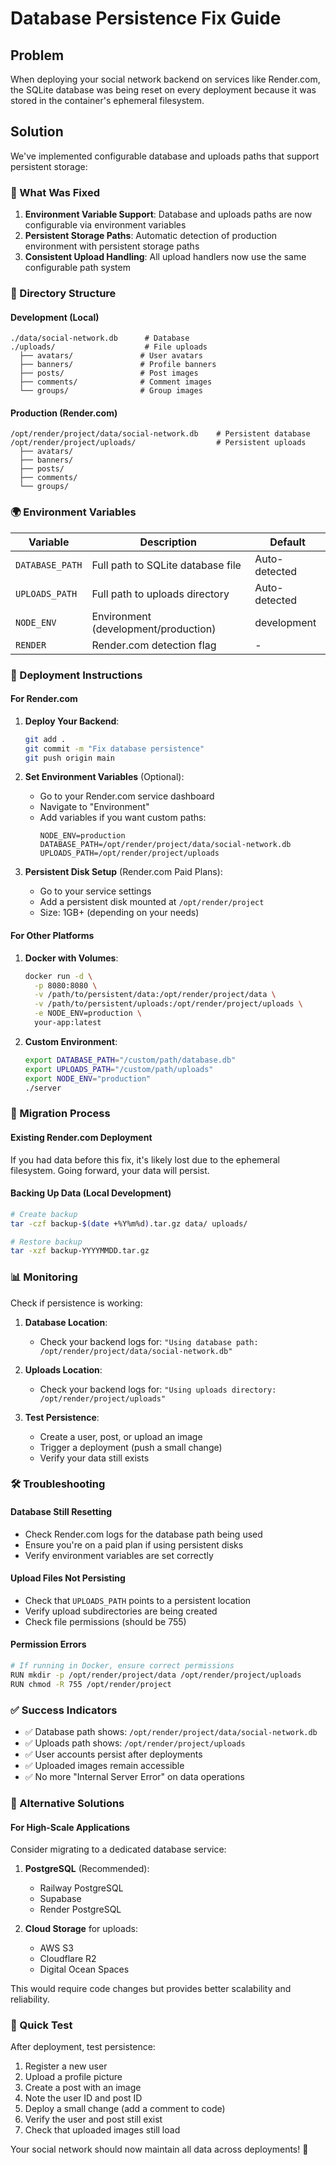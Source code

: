 # Database Persistence Fix Guide

## Problem
When deploying your social network backend on services like Render.com, the SQLite database was being reset on every deployment because it was stored in the container's ephemeral filesystem.

## Solution
We've implemented configurable database and uploads paths that support persistent storage:

### 🔧 What Was Fixed

1. **Environment Variable Support**: Database and uploads paths are now configurable via environment variables
2. **Persistent Storage Paths**: Automatic detection of production environment with persistent storage paths
3. **Consistent Upload Handling**: All upload handlers now use the same configurable path system

### 📁 Directory Structure

#### Development (Local)
```
./data/social-network.db      # Database
./uploads/                    # File uploads
  ├── avatars/               # User avatars
  ├── banners/               # Profile banners
  ├── posts/                 # Post images
  ├── comments/              # Comment images
  └── groups/                # Group images
```

#### Production (Render.com)
```
/opt/render/project/data/social-network.db    # Persistent database
/opt/render/project/uploads/                  # Persistent uploads
  ├── avatars/
  ├── banners/
  ├── posts/
  ├── comments/
  └── groups/
```

### 🌍 Environment Variables

| Variable | Description | Default |
|----------|-------------|---------|
| `DATABASE_PATH` | Full path to SQLite database file | Auto-detected |
| `UPLOADS_PATH` | Full path to uploads directory | Auto-detected |
| `NODE_ENV` | Environment (development/production) | development |
| `RENDER` | Render.com detection flag | - |

### 🚀 Deployment Instructions

#### For Render.com

1. **Deploy Your Backend**:
   ```bash
   git add .
   git commit -m "Fix database persistence"
   git push origin main
   ```

2. **Set Environment Variables** (Optional):
   - Go to your Render.com service dashboard
   - Navigate to "Environment"
   - Add variables if you want custom paths:
     ```
     NODE_ENV=production
     DATABASE_PATH=/opt/render/project/data/social-network.db
     UPLOADS_PATH=/opt/render/project/uploads
     ```

3. **Persistent Disk Setup** (Render.com Paid Plans):
   - Go to your service settings
   - Add a persistent disk mounted at `/opt/render/project`
   - Size: 1GB+ (depending on your needs)

#### For Other Platforms

1. **Docker with Volumes**:
   ```bash
   docker run -d \
     -p 8080:8080 \
     -v /path/to/persistent/data:/opt/render/project/data \
     -v /path/to/persistent/uploads:/opt/render/project/uploads \
     -e NODE_ENV=production \
     your-app:latest
   ```

2. **Custom Environment**:
   ```bash
   export DATABASE_PATH="/custom/path/database.db"
   export UPLOADS_PATH="/custom/path/uploads"
   export NODE_ENV="production"
   ./server
   ```

### 🔄 Migration Process

#### Existing Render.com Deployment
If you had data before this fix, it's likely lost due to the ephemeral filesystem. Going forward, your data will persist.

#### Backing Up Data (Local Development)
```bash
# Create backup
tar -czf backup-$(date +%Y%m%d).tar.gz data/ uploads/

# Restore backup
tar -xzf backup-YYYYMMDD.tar.gz
```

### 📊 Monitoring

Check if persistence is working:

1. **Database Location**:
   - Check your backend logs for: `"Using database path: /opt/render/project/data/social-network.db"`

2. **Uploads Location**:
   - Check your backend logs for: `"Using uploads directory: /opt/render/project/uploads"`

3. **Test Persistence**:
   - Create a user, post, or upload an image
   - Trigger a deployment (push a small change)
   - Verify your data still exists

### 🛠️ Troubleshooting

#### Database Still Resetting
- Check Render.com logs for the database path being used
- Ensure you're on a paid plan if using persistent disks
- Verify environment variables are set correctly

#### Upload Files Not Persisting
- Check that `UPLOADS_PATH` points to a persistent location
- Verify upload subdirectories are being created
- Check file permissions (should be 755)

#### Permission Errors
```bash
# If running in Docker, ensure correct permissions
RUN mkdir -p /opt/render/project/data /opt/render/project/uploads
RUN chmod -R 755 /opt/render/project
```

### ✅ Success Indicators

- ✅ Database path shows: `/opt/render/project/data/social-network.db`
- ✅ Uploads path shows: `/opt/render/project/uploads`
- ✅ User accounts persist after deployments
- ✅ Uploaded images remain accessible
- ✅ No more "Internal Server Error" on data operations

### 🔮 Alternative Solutions

#### For High-Scale Applications
Consider migrating to a dedicated database service:

1. **PostgreSQL** (Recommended):
   - Railway PostgreSQL
   - Supabase
   - Render PostgreSQL

2. **Cloud Storage** for uploads:
   - AWS S3
   - Cloudflare R2
   - Digital Ocean Spaces

This would require code changes but provides better scalability and reliability.

### 🎯 Quick Test

After deployment, test persistence:

1. Register a new user
2. Upload a profile picture
3. Create a post with an image
4. Note the user ID and post ID
5. Deploy a small change (add a comment to code)
6. Verify the user and post still exist
7. Check that uploaded images still load

Your social network should now maintain all data across deployments! 🎉